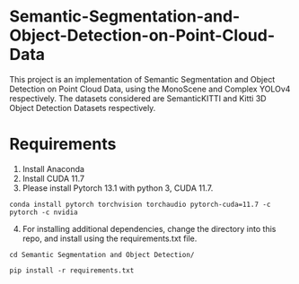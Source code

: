 # Semantic-Segmentation-and-Object-Detection-on-Point-Cloud-Data

This project is an implementation of Semantic Segmentation and Object Detection on Point Cloud Data, using the MonoScene and Complex YOLOv4 respectively. The datasets considered are SemanticKITTI and Kitti 3D Object Detection Datasets respectively. 

# Requirements
1. Install Anaconda 
2. Install CUDA 11.7
3. Please install Pytorch 13.1 with python 3, CUDA 11.7.

`conda install pytorch torchvision torchaudio pytorch-cuda=11.7 -c pytorch -c nvidia`

4. For installing additional dependencies, change the directory into this repo, and install using the requirements.txt file. 

`cd Semantic Segmentation and Object Detection/`

`pip install -r requirements.txt`
